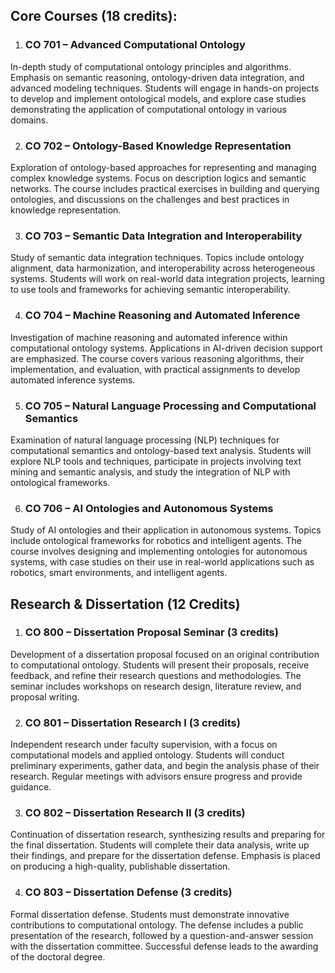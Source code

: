 
## **Core Courses (18 credits):**

1. ### **CO 701 – Advanced Computational Ontology**

In-depth study of computational ontology principles and algorithms. Emphasis on semantic reasoning, ontology-driven data integration, and advanced modeling techniques. Students will engage in hands-on projects to develop and implement ontological models, and explore case studies demonstrating the application of computational ontology in various domains.

2. ### **CO 702 – Ontology-Based Knowledge Representation**

Exploration of ontology-based approaches for representing and managing complex knowledge systems. Focus on description logics and semantic networks. The course includes practical exercises in building and querying ontologies, and discussions on the challenges and best practices in knowledge representation.

3. ### **CO 703 – Semantic Data Integration and Interoperability**

Study of semantic data integration techniques. Topics include ontology alignment, data harmonization, and interoperability across heterogeneous systems. Students will work on real-world data integration projects, learning to use tools and frameworks for achieving semantic interoperability.

4. ### **CO 704 – Machine Reasoning and Automated Inference**

Investigation of machine reasoning and automated inference within computational ontology systems. Applications in AI-driven decision support are emphasized. The course covers various reasoning algorithms, their implementation, and evaluation, with practical assignments to develop automated inference systems.

5. ### **CO 705 – Natural Language Processing and Computational Semantics**

Examination of natural language processing (NLP) techniques for computational semantics and ontology-based text analysis. Students will explore NLP tools and techniques, participate in projects involving text mining and semantic analysis, and study the integration of NLP with ontological frameworks.

6. ### **CO 706 – AI Ontologies and Autonomous Systems**

Study of AI ontologies and their application in autonomous systems. Topics include ontological frameworks for robotics and intelligent agents. The course involves designing and implementing ontologies for autonomous systems, with case studies on their use in real-world applications such as robotics, smart environments, and intelligent agents.

## **Research & Dissertation (12 Credits)**

1. ### **CO 800 – Dissertation Proposal Seminar** (3 credits)

Development of a dissertation proposal focused on an original contribution to computational ontology. Students will present their proposals, receive feedback, and refine their research questions and methodologies. The seminar includes workshops on research design, literature review, and proposal writing.

2. ### **CO 801 – Dissertation Research I** (3 credits)

Independent research under faculty supervision, with a focus on computational models and applied ontology. Students will conduct preliminary experiments, gather data, and begin the analysis phase of their research. Regular meetings with advisors ensure progress and provide guidance.

3. ### **CO 802 – Dissertation Research II** (3 credits)

Continuation of dissertation research, synthesizing results and preparing for the final dissertation. Students will complete their data analysis, write up their findings, and prepare for the dissertation defense. Emphasis is placed on producing a high-quality, publishable dissertation.

4. ### **CO 803 – Dissertation Defense** (3 credits)

Formal dissertation defense. Students must demonstrate innovative contributions to computational ontology. The defense includes a public presentation of the research, followed by a question-and-answer session with the dissertation committee. Successful defense leads to the awarding of the doctoral degree.

